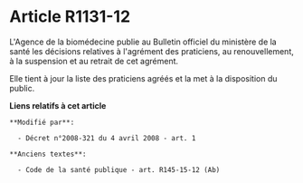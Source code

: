 # Article R1131-12

L'Agence de la biomédecine publie au Bulletin officiel du ministère de la santé les décisions relatives à l'agrément des
praticiens, au renouvellement, à la suspension et au retrait de cet agrément. 

Elle tient à jour la liste des praticiens agréés et la met à la disposition du public.

**Liens relatifs à cet article**

	**Modifié par**:

	  - Décret n°2008-321 du 4 avril 2008 - art. 1

	**Anciens textes**:

	  - Code de la santé publique - art. R145-15-12 (Ab)
